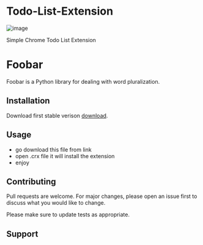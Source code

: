 # Todo-List-Extension

![image](https://user-images.githubusercontent.com/63358333/128291322-e8e24999-2fd2-4022-90a7-b10849a54d06.png)

Simple Chrome Todo List Extension
# Foobar

Foobar is a Python library for dealing with word pluralization.

## Installation

Download first stable verison [download](https://drive.google.com/uc?export=download&id=1JErdzlPOKFnFEfoB9nbucSG5Oasfx0Uh/).

## Usage

- go download this file from link
- open .crx file it will install the extension
- enjoy 

## Contributing
Pull requests are welcome. For major changes, please open an issue first to discuss what you would like to change.

Please make sure to update tests as appropriate.

## Support
